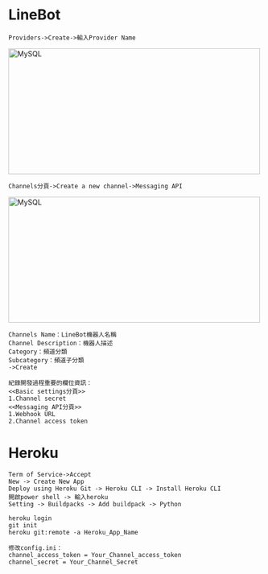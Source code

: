 <h1>LineBot</h1>

    Providers->Create->輸入Provider Name
<img src="https://user-images.githubusercontent.com/97188330/159474601-ee157718-1622-4d26-b147-000cf4685c68.png" width="500" height="250" alt="MySQL"/><br/>
    
    Channels分頁->Create a new channel->Messaging API
<img src="https://user-images.githubusercontent.com/97188330/159476935-8fbbc7b2-e97f-42d7-8b16-d80b8d2b9952.png" width="500" height="250" alt="MySQL"/><br/>

    Channels Name：LineBot機器人名稱
    Channel Description：機器人描述
    Category：頻道分類
    Subcategory：頻道子分類
    ->Create
    
    紀錄開發過程重要的欄位資訊：
    <<Basic settings分頁>>
    1.Channel secret
    <<Messaging API分頁>>
    1.Webhook URL
    2.Channel access token

<h1>Heroku</h1>

    Term of Service->Accept
    New -> Create New App
    Deploy using Heroku Git -> Heroku CLI -> Install Heroku CLI
    開啟power shell -> 輸入heroku
    Setting -> Buildpacks -> Add buildpack -> Python
    
    heroku login
    git init
    heroku git:remote -a Heroku_App_Name
    
    修改config.ini：
    channel_access_token = Your_Channel_access_token
    channel_secret = Your_Channel_Secret
    
    
